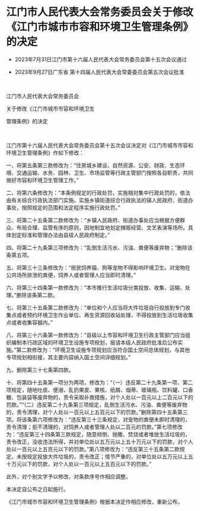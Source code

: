 # 江门市人民代表大会常务委员会关于修改《江门市城市市容和环境卫生管理条例》的决定

- 2023年7月31日江门市第十六届人民代表大会常务委员会第十五次会议通过

- 2023年9月27日广东省
  第十四届人民代表大会常委委员会第五次会议批准

<!-- INFO END -->

​

江门市人民代表大会常务委员会

关于修改《江门市城市市容和环境卫生

管理条例》的决定

​

江门市第十六届人民代表大会常务委员会第十五次会议决定对《江门市城市市容和环境卫生管理条例》作如下修改：

一、将第五条第三款修改为：“住房城乡建设、自然资源、公安、财政、生态环境、交通运输、水务、园林、卫生、市场监管等行政主管部门按照各自职责，共同做好市容和环境卫生管理工作。”

二、将第六条修改为：“本条例规定的行政处罚，实施相对集中行政处罚的，依法由有关综合行政执法部门实施。实施乡镇街道综合行政执法的镇人民政府、街道办事处，按照规定的范围和法定程序实施行政处罚。”

三、将第二十五条第二款修改为：“乡镇人民政府、街道办事处应当根据方便群众、布局合理、监管有序的原则，因地制宜地划定摊贩经营、文艺表演等场所。具体划定标准和管理办法由县级人民政府制定。”

四、将第二十九条第三项修改为：“乱倒生活污水、污油、粪便等废弃物；”删除该条第五项。

五、将第三十三条修改为：“居民饲养猫、狗等宠物不得影响环境卫生。对宠物在公共场所排泄的粪便，饲养人或者管理人应当即时清理。”

六、将第三十四条第一款修改为：“本市推行生活垃圾分类投放、收集、运输、处理。”删除该条第二款。

七、将第三十五条第二款修改为：“单位和个人应当将大件垃圾自行投放到专门收集点或者预约环境卫生作业单位、再生资源回收站处理，不得投放到生活垃圾收集点或者收集容器内。”

八、将第三十六条第一款修改为：“县级以上市容和环境卫生行政主管部门应当组织编制本行政区域的环境卫生设施专项规划，报请本级人民政府批准后公布实施。”第二款修改为：“环境卫生设施专项规划应当符合国土空间总体规划，与其他专项规划相衔接，其主要内容纳入国土空间详细规划。”

九、删除第三十七条第四款。

十、将第四十五条第一项分为两项，修改为：“（一）违反第二十九条第一项、第二项规定，随地吐痰、便溺，乱扔果皮、果核、纸屑、烟蒂、玻璃瓶、饮料罐、口香糖、包装袋等废弃物的，责令采取补救措施，对个人处以一百元以上二百元以下的罚款。”“（二）违反第二十九条第三项规定，乱倒生活污水、污油、粪便等废弃物的，责令清理，对个人处以一百元以上五百元以下的罚款。”删除第四十五条第三项。将该条第六项修改为：“违反第三十三条规定，对宠物的粪便未即时清理的，责令清理；拒不清理的，对饲养人或者管理人处以二百元的罚款。”第七项修改为：“违反第三十四条第三款规定，随意倾倒、抛撒、焚烧或者堆放生活垃圾的，责令改正，没收违法所得，并对单位处以五万元以上五十万元以下的罚款，对个人处以一百元以上五百元以下的罚款。”第八项修改为：“违反第三十五条第二款规定，未按规定投放大件垃圾的，责令改正；情节严重的，对单位处以五万元以上五十万元以下的罚款，对个人处以一百元以上五百元以下的罚款。”

此外，对个别文字予以修改，对条款序号作相应调整。

本决定自公布之日起施行。

《江门市城市市容和环境卫生管理条例》根据本决定作相应修改，重新公布。
